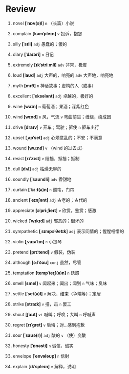 # Review
1. novel **[ˈnɒv(ə)l]** `n` （长篇）小说

2. complain **[kəmˈpleɪn]** `v` 投诉，抱怨

3. silly **[ˈsɪli]** `adj` 愚蠢的；傻的

4. diary **[ˈdaɪəri]** `n` 日记

5. extremely **[ɪkˈstriːmli]** `adv` 非常，极度

6. loud **[laʊd]** `adj` 大声的，响亮的 `adv` 大声地，响亮地

7. myth **[mɪθ]** `n` 神话故事；虚构的人（或事）

8. excellent **[ˈeksələnt]** `adj` 卓越的，极好的

9. wine **[waɪn]** `n` 葡萄酒；果酒；深紫红色

10. wind **[wɪnd]** `n` 风，气流 `v` 弯曲前进；缠绕，绕成团

11. drive **[draɪv]** `v` 开车；驾驶；驱使 `n` 驱车出行

12. upset **[ˌʌpˈset]** `adj` 心烦意乱的；不安；不满意

13. wound **[wuːnd]** `v` （wind 的过去式）

14. resist **[rɪˈzɪst]** `v` 阻挡，抵挡；抵制

15. dull **[dʌl]** `adj` 枯燥无聊的

16. soundly **[ˈsaʊndli]** `adv` 香甜地

17. curtain **[ˈkɜːt(ə)n]** `n` 窗帘，门帘

18. ancient **[ˈeɪnʃənt]** `adj` 古老的；古代的

19. appreciate **[əˈpriːʃieɪt]** `v` 欣赏，鉴赏；感激

20. wicked **[ˈwɪkɪd]** `adj` 邪恶的；很坏的

21. sympathetic **[ˌsɪmpəˈθetɪk]** `adj` 表示同情的；惺惺相惜的

22. violin **[ˌvaɪəˈlɪn]** `n` 小提琴

23. pretend **[prɪˈtend]** `v` 假装，伪装

24. although **[ɔːlˈðəʊ]** `conj` 虽然，尽管

25. temptation **[tempˈteɪʃ(ə)n]** `n` 诱惑

26. smell **[smel]** `v` 闻起来；闻出；闻到 `n` 气味；臭味

27. settle **[ˈset(ə)l]** `v` 解决，结束（争端等）；定居

28. strike **[straɪk]** `v` 撞，击 `n` 罢工

29. shout **[ʃaʊt]** `vi` 喊叫；呼唤；大叫 `n` 呼喊声

30. regret **[rɪˈɡret]** `v` 后悔；对...感到抱歉

31. sour **[ˈsaʊə(r)]** `adj` 酸的 `v` （使）变酸

32. honesty **[ˈɒnəsti]** `n` 诚信，诚实

33. envelope **[ˈenvələʊp]** `n` 信封

34. explain **[ɪkˈspleɪn]** `v` 解释，说明

